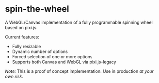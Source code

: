 # spin-the-wheel

A WebGL/Canvas implementation of a fully programmable spinning wheel based on pixi.js

Current features:
* Fully resizable
* Dynamic number of options
* Forced selection of one or more options
* Supports both Canvas and WebGL via pixi.js-legacy

_Note:_ This is a proof of concept implementation. Use in production *at your own risk*.

